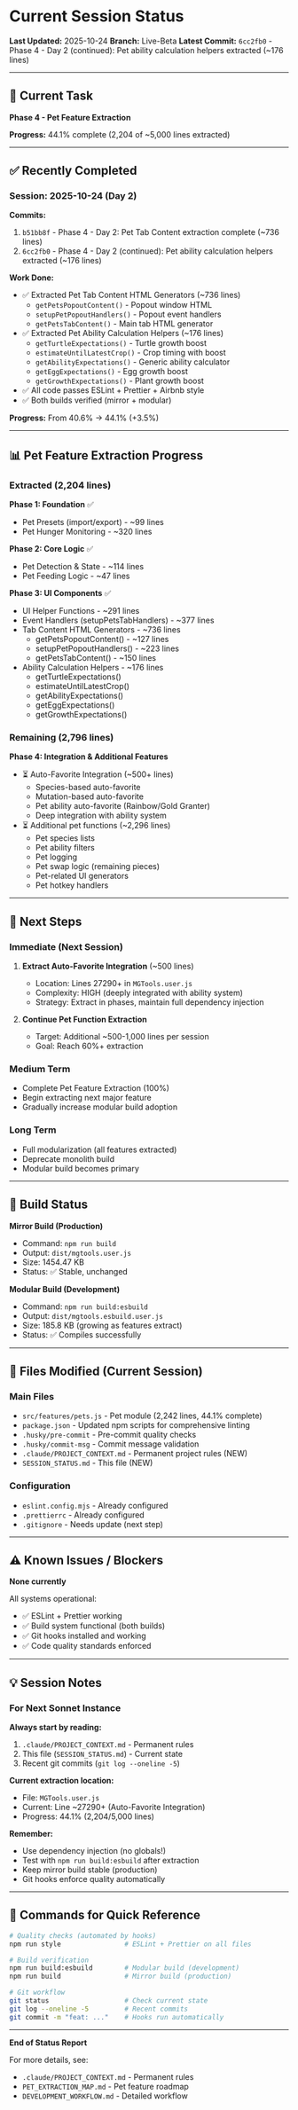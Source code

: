 # Current Session Status

**Last Updated:** 2025-10-24
**Branch:** Live-Beta
**Latest Commit:** `6cc2fb0` - Phase 4 - Day 2 (continued): Pet ability calculation helpers extracted (~176 lines)

---

## 🎯 Current Task

**Phase 4 - Pet Feature Extraction**

**Progress:** 44.1% complete (2,204 of ~5,000 lines extracted)

---

## ✅ Recently Completed

### Session: 2025-10-24 (Day 2)

**Commits:**
1. `b51bb8f` - Phase 4 - Day 2: Pet Tab Content extraction complete (~736 lines)
2. `6cc2fb0` - Phase 4 - Day 2 (continued): Pet ability calculation helpers extracted (~176 lines)

**Work Done:**
- ✅ Extracted Pet Tab Content HTML Generators (~736 lines)
  - `getPetsPopoutContent()` - Popout window HTML
  - `setupPetPopoutHandlers()` - Popout event handlers
  - `getPetsTabContent()` - Main tab HTML generator
- ✅ Extracted Pet Ability Calculation Helpers (~176 lines)
  - `getTurtleExpectations()` - Turtle growth boost
  - `estimateUntilLatestCrop()` - Crop timing with boost
  - `getAbilityExpectations()` - Generic ability calculator
  - `getEggExpectations()` - Egg growth boost
  - `getGrowthExpectations()` - Plant growth boost
- ✅ All code passes ESLint + Prettier + Airbnb style
- ✅ Both builds verified (mirror + modular)

**Progress:** From 40.6% → 44.1% (+3.5%)

---

## 📊 Pet Feature Extraction Progress

### Extracted (2,204 lines)

**Phase 1: Foundation** ✅
- Pet Presets (import/export) - ~99 lines
- Pet Hunger Monitoring - ~320 lines

**Phase 2: Core Logic** ✅
- Pet Detection & State - ~114 lines
- Pet Feeding Logic - ~47 lines

**Phase 3: UI Components** ✅
- UI Helper Functions - ~291 lines
- Event Handlers (setupPetsTabHandlers) - ~377 lines
- Tab Content HTML Generators - ~736 lines
  - getPetsPopoutContent() - ~127 lines
  - setupPetPopoutHandlers() - ~223 lines
  - getPetsTabContent() - ~150 lines
- Ability Calculation Helpers - ~176 lines
  - getTurtleExpectations()
  - estimateUntilLatestCrop()
  - getAbilityExpectations()
  - getEggExpectations()
  - getGrowthExpectations()

### Remaining (2,796 lines)

**Phase 4: Integration & Additional Features**
- ⏳ Auto-Favorite Integration (~500+ lines)
  - Species-based auto-favorite
  - Mutation-based auto-favorite
  - Pet ability auto-favorite (Rainbow/Gold Granter)
  - Deep integration with ability system
- ⏳ Additional pet functions (~2,296 lines)
  - Pet species lists
  - Pet ability filters
  - Pet logging
  - Pet swap logic (remaining pieces)
  - Pet-related UI generators
  - Pet hotkey handlers

---

## 🎯 Next Steps

### Immediate (Next Session)

1. **Extract Auto-Favorite Integration** (~500 lines)
   - Location: Lines 27290+ in `MGTools.user.js`
   - Complexity: HIGH (deeply integrated with ability system)
   - Strategy: Extract in phases, maintain full dependency injection

2. **Continue Pet Function Extraction**
   - Target: Additional ~500-1,000 lines per session
   - Goal: Reach 60%+ extraction

### Medium Term

- Complete Pet Feature Extraction (100%)
- Begin extracting next major feature
- Gradually increase modular build adoption

### Long Term

- Full modularization (all features extracted)
- Deprecate monolith build
- Modular build becomes primary

---

## 🔧 Build Status

**Mirror Build (Production)**
- Command: `npm run build`
- Output: `dist/mgtools.user.js`
- Size: 1454.47 KB
- Status: ✅ Stable, unchanged

**Modular Build (Development)**
- Command: `npm run build:esbuild`
- Output: `dist/mgtools.esbuild.user.js`
- Size: 185.8 KB (growing as features extract)
- Status: ✅ Compiles successfully

---

## 📁 Files Modified (Current Session)

### Main Files
- `src/features/pets.js` - Pet module (2,242 lines, 44.1% complete)
- `package.json` - Updated npm scripts for comprehensive linting
- `.husky/pre-commit` - Pre-commit quality checks
- `.husky/commit-msg` - Commit message validation
- `.claude/PROJECT_CONTEXT.md` - Permanent project rules (NEW)
- `SESSION_STATUS.md` - This file (NEW)

### Configuration
- `eslint.config.mjs` - Already configured
- `.prettierrc` - Already configured
- `.gitignore` - Needs update (next step)

---

## ⚠️ Known Issues / Blockers

**None currently**

All systems operational:
- ✅ ESLint + Prettier working
- ✅ Build system functional (both builds)
- ✅ Git hooks installed and working
- ✅ Code quality standards enforced

---

## 💡 Session Notes

### For Next Sonnet Instance

**Always start by reading:**
1. `.claude/PROJECT_CONTEXT.md` - Permanent rules
2. This file (`SESSION_STATUS.md`) - Current state
3. Recent git commits (`git log --oneline -5`)

**Current extraction location:**
- File: `MGTools.user.js`
- Current: Line ~27290+ (Auto-Favorite Integration)
- Progress: 44.1% (2,204/5,000 lines)

**Remember:**
- Use dependency injection (no globals!)
- Test with `npm run build:esbuild` after extraction
- Keep mirror build stable (production)
- Git hooks enforce quality automatically

---

## 🚀 Commands for Quick Reference

```bash
# Quality checks (automated by hooks)
npm run style                # ESLint + Prettier on all files

# Build verification
npm run build:esbuild        # Modular build (development)
npm run build                # Mirror build (production)

# Git workflow
git status                   # Check current state
git log --oneline -5         # Recent commits
git commit -m "feat: ..."    # Hooks run automatically
```

---

**End of Status Report**

For more details, see:
- `.claude/PROJECT_CONTEXT.md` - Permanent rules
- `PET_EXTRACTION_MAP.md` - Pet feature roadmap
- `DEVELOPMENT_WORKFLOW.md` - Detailed workflow
